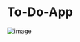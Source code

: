 # To-Do-App
![image](https://user-images.githubusercontent.com/80464558/127378450-e3f7eb06-52e8-4af1-a1df-ee3f31aab3e2.png)
